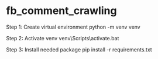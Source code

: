 # fb_comment_crawling

Step 1: Create virtual environment
python -m venv venv

Step 2: Activate venv
venv\Scripts\activate.bat

Step 3: Install needed package
pip install -r requirements.txt
